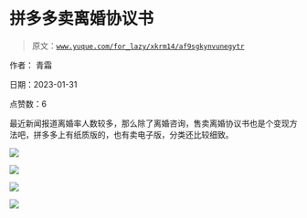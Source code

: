 # 拼多多卖离婚协议书

> 原文：[`www.yuque.com/for_lazy/xkrm14/af9sgkynvunegytr`](https://www.yuque.com/for_lazy/xkrm14/af9sgkynvunegytr)

作者： 青霜 

日期：2023-01-31 

点赞数：6 

最近新闻报道离婚率人数较多，那么除了离婚咨询，售卖离婚协议书也是个变现方法吧，拼多多上有纸质版的，也有卖电子版，分类还比较细致。 

![](img/9bc41ba79995c49d8a6bc2d9e1d17630.png)  

![](img/56f84d65d192004ded0827085aa7a9a7.png)  

![](img/79040da9e5ab3bdf0bcc5503741bc07f.png)  

![](img/dfb39836a797dbde10864d45f2a53629.png)  

